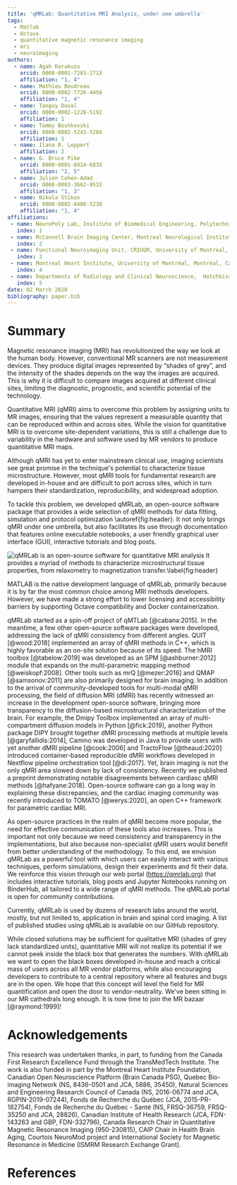 ```yaml
---
title: 'qMRLab: Quantitative MRI Analysis, under one umbrella'
tags:
  - Matlab
  - Octave
  - quantitative magnetic resonance imaging
  - mri
  - neuroimaging
authors:
  - name: Agah Karakuzu
    orcid: 0000-0001-7283-271X
    affiliation: "1, 4"
  - name: Mathieu Boudreau
    orcid: 0000-0002-7726-4456
    affiliation: "1, 4"
  - name: Tanguy Duval
    orcid: 0000-0002-1228-5192
    affiliation: 1
  - name: Tommy Boshkovski
    orcid: 0000-0002-5243-5204
    affiliation: 1
  - name: Ilana R. Leppert
    affiliation: 2
  - name: G. Bruce Pike
    orcid: 0000-0001-8924-683X
    affiliation: "2, 5"
  - name: Julien Cohen-Adad
    orcid: 0000-0003-3662-9532
    affiliation: "1, 3"
  - name: Nikola Stikov
    orcid: 0000-0002-8480-5230
    affiliation: "1, 4"
affiliations:
 - name: NeuroPoly Lab, Institute of Biomedical Engineering, Polytechnique Montreal, Montreal, Canada
   index: 1
 - name: McConnell Brain Imaging Center, Montreal Neurological Institute, McGill University, Montreal, Canada
   index: 2
 - name: Functional Neuroimaging Unit, CRIUGM, University of Montreal, Montreal, Canada
   index: 3
 - name: Montreal Heart Institute, University of Montréal, Montréal, Canada
   index: 4
 - name: Departments of Radiology and Clinical Neuroscience,  Hotchkiss Brain Institute, University of Calgary, Calgary, Canada
   index: 5
date: 02 March 2020
bibliography: paper.bib
---
```


# Summary

Magnetic resonance imaging (MRI) has revolutionized the way we look at the human body. However, conventional MR scanners are not measurement devices. They produce digital images represented by “shades of grey”, and the intensity of the shades depends on the way the images are acquired. This is why it is difficult to compare images acquired at different clinical sites, limiting the diagnostic, prognostic, and scientific potential of the technology.

Quantitative MRI (qMRI) aims to overcome this problem by assigning units to MR images, ensuring that the values represent a measurable quantity that can be reproduced within and across sites. While the vision for quantitative MRI is to overcome site-dependent variations, this is still a challenge due to variability in the hardware and software used by MR vendors to produce quantitative MRI maps.

Although qMRI has yet to enter mainstream clinical use, imaging scientists see great promise in the technique's potential to characterize tissue microstructure. However, most qMRI tools for fundamental research are developed in-house and are difficult to port across sites, which in turn hampers their standardization, reproducibility, and widespread adoption.

To tackle this problem, we developed qMRLab, an open-source software package that provides a wide selection of qMRI methods for data fitting, simulation and protocol optimization \autoref{fig:header}. It not only brings qMRI under one umbrella, but also facilitates its use through documentation that features online executable notebooks, a user friendly graphical user interface (GUI), interactive tutorials and blog posts.

![qMRLab is an open-source software for quantitative MRI analysis It provides a myriad of methods to characterize microstructural tissue properties, from relaxometry to magnetization transfer.\label{fig:header}](https://github.com/qMRLab/qMRLab/raw/master/docs/logo/page_header.png)

MATLAB is the native development language of qMRLab, primarily because it is by far the most common choice among MRI methods developers. However, we have made a strong effort to lower licensing and accessibility barriers by supporting Octave compatibility and Docker containerization.

qMRLab started as a spin-off project of qMTLab [@cabana:2015]. In the meantime, a few other open-source software packages were developed, addressing  the lack of qMRI consistency  from different angles. QUIT [@wood:2018] implemented an array of qMRI methods in C++, which is highly favorable as an on-site solution because of its speed. The hMRI toolbox [@tabelow:2019] was developed as an SPM [@ashburner:2012] module that expands on the multi-parametric mapping method [@weiskopf:2008]. Other tools such as mrQ [@mezer:2016] and QMAP [@samsonov:2011] are also primarily designed for brain imaging. In addition to the arrival of community-developed tools for multi-modal qMRI processing, the field of diffusion MRI (dMRI) has recently witnessed an increase in the development open-source software, bringing more transparency to the diffusion-based microstructural characterization of the brain. For example, the Dmipy Toolbox implemented an array of multi-compartment diffusion models in Python [@fick:2019], another Python package DIPY brought together dMRI processing methods at multiple levels [@garyfallidis:2014], Camino was developed in Java to provide users with yet another dMRI pipeline [@cook:2006] and TractoFlow [@theaud:2020] introduced container-based reproducible dMRI workflows developed in Nextflow pipeline orchestration tool [@di:2017]. Yet, brain imaging is not the only qMRI area slowed down by lack of consistency. Recently we published a preprint demonstrating notable disagreements between cardiasc qMRI methods [@hafyane:2018]. Open-source software can go a long way in explaining these discrepancies, and the cardiac imaging community was recently introduced to TOMATO [@werys:2020], an open C++ framework for parametric cardiac MRI.

As open-source practices in the realm of qMRI become more popular, the need for effective communication of these tools also increases. This is important not only because we need consistency and transparency in the implementations, but also because non-specialist qMRI users would benefit from better understanding of the methodology. To this end, we envision qMRLab as a powerful tool with which users can easily interact with various techniques, perform simulations, design their experiments and fit their data. We reinforce this vision through our web portal (https://qmrlab.org) that includes interactive tutorials, blog posts and Jupyter Notebooks running on BinderHub, all tailored to a wide range of qMRI methods. The qMRLab portal is open for community contributions.

Currently, qMRLab is used by dozens of research labs around the world, mostly, but not limited to, application in brain and spinal cord imaging. A list of published studies using qMRLab is available on our GitHub repository.

While closed solutions may be sufficient for qualitative MRI (shades of grey lack standardized units), quantitative MRI will not realize its potential if we cannot peek inside the black box that generates the numbers. With qMRLab we want to open the black boxes developed in-house and reach a critical mass of users across all MR vendor platforms, while also encouraging developers to contribute to a central repository where all features and bugs are in the open. We hope that this concept will level the field for MR quantification and open the door to vendor-neutrality. We've been sitting in our MR cathedrals long enough. It is now time to join the MR bazaar [@raymond:1999]!

# Acknowledgements

This research was undertaken thanks, in part, to funding from the Canada First Research Excellence Fund through the TransMedTech Institute. The work is also funded in part by the Montreal Heart Institute Foundation, Canadian Open Neuroscience Platform (Brain Canada PSG), Quebec Bio-imaging Network (NS, 8436-0501 and JCA, 5886, 35450), Natural Sciences and Engineering Research Council of Canada (NS, 2016-06774 and JCA, RGPIN-2019-07244), Fonds de Recherche du Québec (JCA, 2015-PR-182754), Fonds de Recherche du Québec - Santé (NS, FRSQ-36759, FRSQ-35250 and JCA, 28826), Canadian Institute of Health Research (JCA, FDN-143263 and GBP, FDN-332796), Canada Research Chair in Quantitative Magnetic Resonance Imaging (950-230815), CAIP Chair in Health Brain Aging, Courtois NeuroMod project and International Society for Magnetic Resonance in Medicine (ISMRM Research Exchange Grant).

# References
